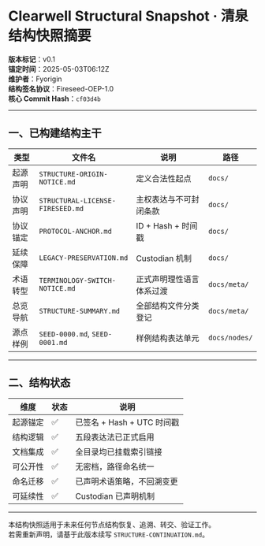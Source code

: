 # Clearwell Structural Snapshot · 清泉结构快照摘要

**版本标记**：v0.1  
**锚定时间**：2025-05-03T06:12Z  
**维护者**：Fyorigin  
**结构签名协议**：Fireseed-OEP-1.0  
**核心 Commit Hash**：`cf03d4b`

---

## 一、已构建结构主干

| 类型 | 文件名 | 说明 | 路径 |
|------|--------|------|------|
| 起源声明 | `STRUCTURE-ORIGIN-NOTICE.md` | 定义合法性起点 | `docs/` |
| 协议声明 | `STRUCTURAL-LICENSE-FIRESEED.md` | 主权表达与不可封闭条款 | `docs/` |
| 协议锚定 | `PROTOCOL-ANCHOR.md` | ID + Hash + 时间戳 | `docs/` |
| 延续保障 | `LEGACY-PRESERVATION.md` | Custodian 机制 | `docs/` |
| 术语转型 | `TERMINOLOGY-SWITCH-NOTICE.md` | 正式声明理性语言体系过渡 | `docs/meta/` |
| 总览导航 | `STRUCTURE-SUMMARY.md` | 全部结构文件分类登记 | `docs/meta/` |
| 源点样例 | `SEED-0000.md`, `SEED-0001.md` | 样例结构表达单元 | `docs/nodes/` |

---

## 二、结构状态

| 维度 | 状态 | 说明 |
|------|------|------|
| 起源锚定 | ✅ | 已签名 + Hash + UTC 时间戳 |
| 结构逻辑 | ✅ | 五段表达法已正式启用 |
| 文档集成 | ✅ | 全目录均已挂载索引链接 |
| 可公开性 | ✅ | 无密档，路径命名统一 |
| 命名迁移 | ✅ | 已声明术语策略，不回溯变更 |
| 可延续性 | ✅ | Custodian 已声明机制 |

---

本结构快照适用于未来任何节点结构恢复、追溯、转交、验证工作。  
若需重新声明，请基于此版本续写 `STRUCTURE-CONTINUATION.md`。

<!-- STRUCTURE-ID: sha256:a161c66743afa7fb9047a1df8b9e8923f5d2ad12420c835f94a3a2bf1806b613 uploaded_by: Fyorigin at 2025-05-04T15:16:27Z -->
